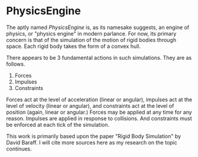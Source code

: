 # PhysicsEngine

The aptly named *PhysicsEngine* is, as its namesake suggests, an engine of physics, or "physics engine" in modern parlance.  For now, its primary concern is that of the simulation of the motion of rigid bodies through space.  Each rigid body takes the form of a convex hull.

There appears to be 3 fundamental actions in such simulations.  They are as follows.

 1. Forces
 2. Impulses
 3. Constraints

Forces act at the level of acceleration (linear or angular), impulses act at the level of velocity (linear or angular), and constraints act at the level of position (again, linear or angular.)  Forces may be applied at any time for any reason.  Impulses are applied in response to collisions.  And constraints must be enforced at each tick of the simulation.

This work is primarily based upon the paper "Rigid Body Simulation" by David Baraff.  I will cite more sources here as my research on the topic continues.
